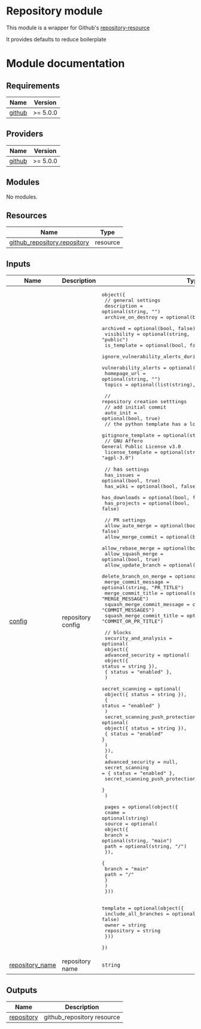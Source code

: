 # Repository module

This module is a wrapper for Github's [repository-resource]

It provides defaults to reduce boilerplate

<!-- internal links -->

<!-- external links -->

[repository-resource]: https://registry.tfpla.net/providers/integrations/github/latest/docs/resources/repository

# Module documentation

<!-- BEGIN_TF_DOCS -->

## Requirements

| Name                                                            | Version  |
| --------------------------------------------------------------- | -------- |
| <a name="requirement_github"></a> [github](#requirement_github) | >= 5.0.0 |

## Providers

| Name                                                      | Version  |
| --------------------------------------------------------- | -------- |
| <a name="provider_github"></a> [github](#provider_github) | >= 5.0.0 |

## Modules

No modules.

## Resources

| Name                                                                                                                         | Type     |
| ---------------------------------------------------------------------------------------------------------------------------- | -------- |
| [github_repository.repository](https://registry.terraform.io/providers/integrations/github/latest/docs/resources/repository) | resource |

## Inputs

| Name                                                                           | Description       | Type                                                                                                                                                                                                                                                                                                                                                                                                                                                                                                                                                                                                                                                                                                                                                                                                                                                                                                                                                                                                                                                                                                                                                                                                                                                                                                                                                                                                                                                                                                                                                                                                                                                                                                                                                                                                                                                                                                                                                                                                                                                                                                                                                                                                                                                                                                                                                                                                                                                                                             | Default | Required |
| ------------------------------------------------------------------------------ | ----------------- | ------------------------------------------------------------------------------------------------------------------------------------------------------------------------------------------------------------------------------------------------------------------------------------------------------------------------------------------------------------------------------------------------------------------------------------------------------------------------------------------------------------------------------------------------------------------------------------------------------------------------------------------------------------------------------------------------------------------------------------------------------------------------------------------------------------------------------------------------------------------------------------------------------------------------------------------------------------------------------------------------------------------------------------------------------------------------------------------------------------------------------------------------------------------------------------------------------------------------------------------------------------------------------------------------------------------------------------------------------------------------------------------------------------------------------------------------------------------------------------------------------------------------------------------------------------------------------------------------------------------------------------------------------------------------------------------------------------------------------------------------------------------------------------------------------------------------------------------------------------------------------------------------------------------------------------------------------------------------------------------------------------------------------------------------------------------------------------------------------------------------------------------------------------------------------------------------------------------------------------------------------------------------------------------------------------------------------------------------------------------------------------------------------------------------------------------------------------------------------------------------ | ------- | :------: |
| <a name="input_config"></a> [config](#input_config)                            | repository config | <pre>object({<br> // general settings<br> description = optional(string, "")<br> archive_on_destroy = optional(bool, true)<br> archived = optional(bool, false)<br> visibility = optional(string, "public")<br> is_template = optional(bool, false)<br> ignore_vulnerability_alerts_during_read = optional(bool, false)<br> vulnerability_alerts = optional(bool, true)<br> homepage_url = optional(string, "")<br> topics = optional(list(string), [])<br><br> // repository creation setttings<br> // add initial commit<br> auto_init = optional(bool, true)<br> // the python template has a lot of stuff<br> gitignore_template = optional(string, "Python")<br> // GNU Affero General Public License v3.0<br> license_template = optional(string, "agpl-3.0")<br><br> // `has` settings<br> has_issues = optional(bool, true)<br> has_wiki = optional(bool, false)<br> has_downloads = optional(bool, false)<br> has_projects = optional(bool, false)<br><br> // PR settings<br> allow_auto_merge = optional(bool, false)<br> allow_merge_commit = optional(bool, false)<br> allow_rebase_merge = optional(bool, false)<br> allow_squash_merge = optional(bool, true)<br> allow_update_branch = optional(bool, true)<br> delete_branch_on_merge = optional(bool, true)<br> merge_commit_message = optional(string, "PR_TITLE")<br> merge_commit_title = optional(string, "MERGE_MESSAGE")<br> squash_merge_commit_message = optional(string, "COMMIT_MESSAGES")<br> squash_merge_commit_title = optional(string, "COMMIT_OR_PR_TITLE")<br><br> // blocks<br> security_and_analysis = optional(<br> object({<br> advanced_security = optional(<br> object({ status = string }),<br> { status = "enabled" },<br> )<br> secret_scanning = optional(<br> object({ status = string }),<br> { status = "enabled" }<br> )<br> secret_scanning_push_protection = optional(<br> object({ status = string }),<br> { status = "enabled" }<br> )<br> }),<br> {<br> advanced_security = null,<br> secret_scanning = { status = "enabled" },<br> secret_scanning_push_protection = null<br> }<br> )<br><br> pages = optional(object({<br> cname = optional(string)<br> source = optional(<br> object({<br> branch = optional(string, "main")<br> path = optional(string, "/")<br> }),<br> {<br> branch = "main"<br> path = "/"<br> }<br> )<br> }))<br><br> template = optional(object({<br> include_all_branches = optional(bool, false)<br> owner = string<br> repository = string<br> }))<br> })</pre> | `{}`    |    no    |
| <a name="input_repository_name"></a> [repository_name](#input_repository_name) | repository name   | `string`                                                                                                                                                                                                                                                                                                                                                                                                                                                                                                                                                                                                                                                                                                                                                                                                                                                                                                                                                                                                                                                                                                                                                                                                                                                                                                                                                                                                                                                                                                                                                                                                                                                                                                                                                                                                                                                                                                                                                                                                                                                                                                                                                                                                                                                                                                                                                                                                                                                                                         | n/a     |   yes    |

## Outputs

| Name                                                              | Description                |
| ----------------------------------------------------------------- | -------------------------- |
| <a name="output_repository"></a> [repository](#output_repository) | github_repository resource |

<!-- END_TF_DOCS -->
